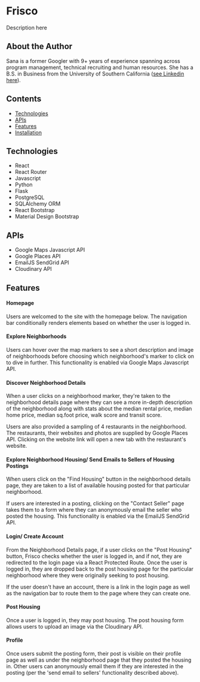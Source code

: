 # Frisco
Description here

## About the Author
Sana is a former Googler with 9+ years of experience spanning across program management, technical recruiting and human resources.  She has a B.S. in Business from the University of Southern California ([see Linkedin here](https://www.linkedin.com/in/sanaahmad/)).

## Contents
* [Technologies](#tech-stack)
* [APIs](#apis)
* [Features](#features)
* [Installation](#installation)

## <a name="tech-stack"></a>Technologies
* React
* React Router
* Javascript
* Python
* Flask
* PostgreSQL
* SQLAlchemy ORM
* React Bootstrap
* Material Design Bootstrap

## <a name="apis"></a>APIs
* Google Maps Javascript API
* Google Places API
* EmailJS SendGrid API
* Cloudinary API

## <a name="features"></a>Features

#### Homepage
Users are welcomed to the site with the homepage below. The navigation bar conditionally renders elements based on whether the user is logged in.

#### Explore Neighborhoods
Users can hover over the map markers to see a short description and image of neighborhoods before choosing which neighborhood's marker to click on to dive in further.  This functionality is enabled via Google Maps Javascript API.

#### Discover Neighborhood Details
When a user clicks on a neighborhood marker, they're taken to the neighborhood details page where they can see a more in-depth description of the neighborhood along with stats about the median rental price, median home price, median sq.foot price, walk score and transit score. 

Users are also provided a sampling of 4 restaurants in the neighborhood.  The restaurants, their websites and photos are supplied by Google Places API.  Clicking on the website link will open a new tab with the restaurant's website.

#### Explore Neighborhood Housing/ Send Emails to Sellers of Housing Postings
When users click on the "Find Housing" button in the neighborhood details page, they are taken to a list of available housing posted for that particular neighborhood.  

If users are interested in a posting, clicking on the "Contact Seller" page takes them to a form where they can anonymously email the seller who posted the housing.  This functionality is enabled via the EmailJS SendGrid API.

#### Login/ Create Account
From the Neighborhood Details page, if a user clicks on the "Post Housing" button, Frisco checks whether the user is logged in, and if not, they are redirected to the login page via a React Protected Route.  Once the user is logged in, they are dropped back to the post housing page for the particular neighborhood where they were originally seeking to post housing.  

If the user doesn't have an account, there is a link in the login page as well as the navigation bar to route them to the page where they can create one.

#### Post Housing
Once a user is logged in, they may post housing.  The post housing form allows users to upload an image via the Cloudinary API.

#### Profile
Once users submit the posting form, their post is visible on their profile page as well as under the neighborhood page that they posted the housing in.  Other users can anonymously email them if they are interested in the posting (per the 'send email to sellers' functionality described above).




